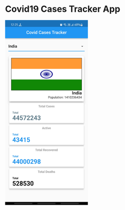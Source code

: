 # Covid19 Cases Tracker App

<img src="https://github.com/ParasRojiya/covid_cases_tracker/blob/master/assets/output/output.jpg" style=" height:600px; " data-target="animated-image.originalImage">
